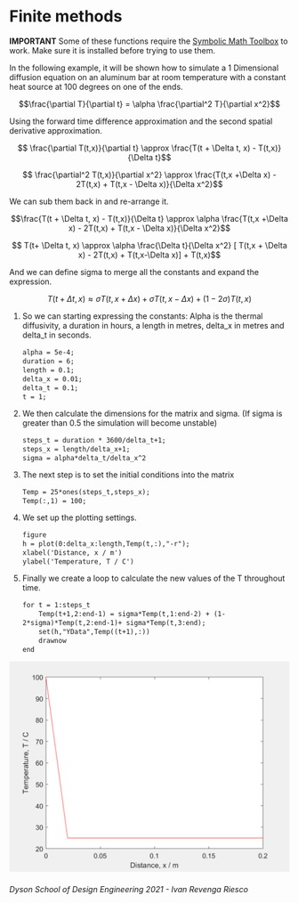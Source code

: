 # Finite methods

**IMPORTANT** Some of these functions require the [Symbolic Math Toolbox](https://uk.mathworks.com/products/symbolic.html) to work. Make sure it is installed before trying to use them.

In the following example, it will be shown how to simulate a 1 Dimensional diffusion equation on an aluminum bar at room temperature with a constant heat source at 100 degrees on one of the ends. 

$$\frac{\partial T}{\partial t} = \alpha \frac{\partial^2 T}{\partial x^2}$$

Using the forward time difference approximation and the second spatial derivative approximation.

$$ \frac{\partial T(t,x)}{\partial t} \approx \frac{T(t + \Delta t, x) - T(t,x)}{\Delta t}$$

$$ \frac{\partial^2 T(t,x)}{\partial x^2} \approx \frac{T(t,x +\Delta x) - 2T(t,x) + T(t,x - \Delta x)}{\Delta x^2}$$

We can sub them back in and re-arrange it.

$$\frac{T(t + \Delta t, x) - T(t,x)}{\Delta t} \approx \alpha \frac{T(t,x +\Delta x) - 2T(t,x) + T(t,x - \Delta x)}{\Delta x^2}$$

$$ T(t+ \Delta t, x) \approx \alpha \frac{\Delta t}{\Delta x^2} [ T(t,x + \Delta x) - 2T(t,x) + T(t,x-\Delta x)] + T(t,x)$$

And we can define sigma to merge all the constants  and expand the expression.

$$ T(t+\Delta t,x) \approx \sigma T(t,x+\Delta x) + \sigma T(t,x - \Delta x) + (1 - 2\sigma)T(t,x)$$

1. So we can starting expressing the constants: Alpha is the thermal diffusivity, a duration in hours, a length in metres, delta_x in metres and delta_t in seconds.
    ```matlab:Code
    alpha = 5e-4;
    duration = 6; 
    length = 0.1;
    delta_x = 0.01;
    delta_t = 0.1;
    t = 1;
    ```

2. We then calculate the dimensions for the matrix and sigma. (If sigma is greater than 0.5 the simulation will become unstable)

    ```matlab:Code
    steps_t = duration * 3600/delta_t+1;
    steps_x = length/delta_x+1;
    sigma = alpha*delta_t/delta_x^2
    ```
3. The next step is to set the initial conditions into the matrix

    ```matlab:Code
    Temp = 25*ones(steps_t,steps_x);
    Temp(:,1) = 100;
    ```
4. We set up the plotting settings.
    ```matlab:Code
    figure
    h = plot(0:delta_x:length,Temp(t,:),"-r");
    xlabel('Distance, x / m')
    ylabel('Temperature, T / C')
    ```
5. Finally we create a loop to calculate the new values of the T throughout time.
    ```matlab:Code
    for t = 1:steps_t
        Temp(t+1,2:end-1) = sigma*Temp(t,1:end-2) + (1-2*sigma)*Temp(t,2:end-1)+ sigma*Temp(t,3:end);
        set(h,"YData",Temp((t+1),:))
        drawnow
    end
    ```
![Simul](images/Giff3.gif)





###### Dyson School of Design Engineering 2021 - Ivan Revenga Riesco
